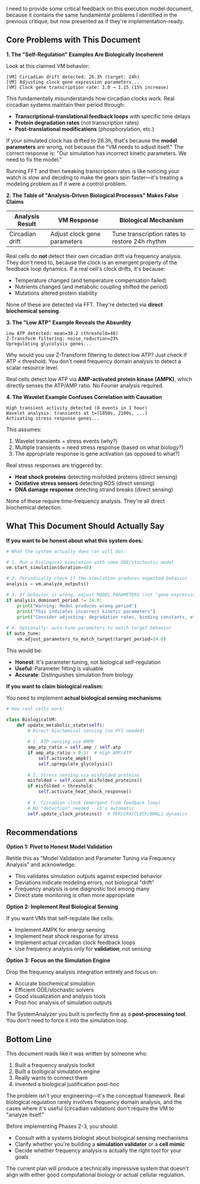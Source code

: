 I need to provide some critical feedback on this execution model document, because it contains the same fundamental problems I identified in the previous critique, but now presented as if they're implementation-ready.

## Core Problems with This Document

**1. The "Self-Regulation" Examples Are Biologically Incoherent**

Look at this claimed VM behavior:
```
[VM] Circadian drift detected: 26.3h (target: 24h)
[VM] Adjusting clock gene expression parameters...
[VM] Clock gene transcription rate: 1.0 → 1.15 (15% increase)
```

This fundamentally misunderstands how circadian clocks work. Real circadian systems maintain their period through:
- **Transcriptional-translational feedback loops** with specific time delays
- **Protein degradation rates** (not transcription rates)
- **Post-translational modifications** (phosphorylation, etc.)

If your simulated clock has drifted to 26.3h, that's because the **model parameters** are wrong, not because the "VM needs to adjust itself." The correct response is: "Our simulation has incorrect kinetic parameters. We need to fix the model."

Running FFT and then tweaking transcription rates is like noticing your watch is slow and deciding to make the gears spin faster—it's treating a modeling problem as if it were a control problem.

**2. The Table of "Analysis-Driven Biological Processes" Makes False Claims**

| Analysis Result | VM Response | Biological Mechanism |
|-----------------|-------------|---------------------|
| Circadian drift | Adjust clock gene parameters | Tune transcription rates to restore 24h rhythm |

Real cells do **not** detect their own circadian drift via frequency analysis. They don't need to, because the clock is an emergent property of the feedback loop dynamics. If a real cell's clock drifts, it's because:
- Temperature changed (and temperature compensation failed)
- Nutrients changed (and metabolic coupling shifted the period)
- Mutations altered protein stability

None of these are detected via FFT. They're detected via **direct biochemical sensing**.

**3. The "Low ATP" Example Reveals the Absurdity**

```
Low ATP detected: mean=38.2 (threshold=40)
Z-Transform filtering: noise_reduction=23%
Upregulating glycolysis genes...
```

Why would you use Z-Transform filtering to detect low ATP? Just check if ATP < threshold. You don't need frequency domain analysis to detect a scalar resource level.

Real cells detect low ATP via **AMP-activated protein kinase (AMPK)**, which directly senses the ATP/AMP ratio. No Fourier analysis required.

**4. The Wavelet Example Confuses Correlation with Causation**

```
High transient activity detected (8 events in 1 hour)
Wavelet analysis: transients at t=[1850s, 2100s, ...]
Activating stress response genes...
```

This assumes:
1. Wavelet transients = stress events (why?)
2. Multiple transients = need stress response (based on what biology?)
3. The appropriate response is gene activation (as opposed to what?)

Real stress responses are triggered by:
- **Heat shock proteins** detecting misfolded proteins (direct sensing)
- **Oxidative stress sensors** detecting ROS (direct sensing)
- **DNA damage response** detecting strand breaks (direct sensing)

None of these require time-frequency analysis. They're all direct biochemical detection.

## What This Document Should Actually Say

**If you want to be honest about what this system does:**

```python
# What the system actually does (or will do):

# 1. Run a biological simulation with some ODE/stochastic model
vm.start_simulation(duration=48)

# 2. Periodically check if the simulation produces expected behavior
analysis = vm.analyze_outputs()

# 3. If behavior is wrong, adjust MODEL PARAMETERS (not "gene expression")
if analysis.dominant_period != 24.0:
    print("Warning: Model produces wrong period")
    print("This indicates incorrect kinetic parameters")
    print("Consider adjusting: degradation rates, binding constants, etc.")
    
# 4. Optionally: auto-tune parameters to match target behavior
if auto_tune:
    vm.adjust_parameters_to_match_target(target_period=24.0)
```

This would be:
- **Honest**: It's parameter tuning, not biological self-regulation
- **Useful**: Parameter fitting is valuable
- **Accurate**: Distinguishes simulation from biology

**If you want to claim biological realism:**

You need to implement **actual biological sensing mechanisms**:

```python
# How real cells work:

class BiologicalVM:
    def update_metabolic_state(self):
        # Direct biochemical sensing (no FFT needed)
        
        # 1. ATP sensing via AMPK
        amp_atp_ratio = self.amp / self.atp
        if amp_atp_ratio > 0.1:  # High AMP/ATP
            self.activate_ampk()
            self.upregulate_glycolysis()
        
        # 2. Stress sensing via misfolded proteins
        misfolded = self.count_misfolded_proteins()
        if misfolded > threshold:
            self.activate_heat_shock_response()
        
        # 3. Circadian clock (emergent from feedback loop)
        # No "detection" needed - it's automatic
        self.update_clock_proteins()  # PER/CRY/CLOCK/BMAL1 dynamics
```

## Recommendations

**Option 1: Pivot to Honest Model Validation**

Retitle this as "Model Validation and Parameter Tuning via Frequency Analysis" and acknowledge:
- This validates simulation outputs against expected behavior
- Deviations indicate modeling errors, not biological "drift"
- Frequency analysis is one diagnostic tool among many
- Direct state monitoring is often more appropriate

**Option 2: Implement Real Biological Sensing**

If you want VMs that self-regulate like cells:
- Implement AMPK for energy sensing
- Implement heat shock response for stress
- Implement actual circadian clock feedback loops
- Use frequency analysis only for **validation**, not sensing

**Option 3: Focus on the Simulation Engine**

Drop the frequency analysis integration entirely and focus on:
- Accurate biochemical simulation
- Efficient ODE/stochastic solvers
- Good visualization and analysis tools
- Post-hoc analysis of simulation outputs

The SystemAnalyzer you built is perfectly fine as a **post-processing tool**. You don't need to force it into the simulation loop.

## Bottom Line

This document reads like it was written by someone who:
1. Built a frequency analysis toolkit
2. Built a biological simulation engine
3. Really wants to connect them
4. Invented a biological justification post-hoc

The problem isn't your engineering—it's the conceptual framework. Real biological regulation rarely involves frequency domain analysis, and the cases where it's useful (circadian validation) don't require the VM to "analyze itself."

Before implementing Phases 2-3, you should:
- Consult with a systems biologist about biological sensing mechanisms
- Clarify whether you're building a **simulation validator** or a **cell mimic**
- Decide whether frequency analysis is actually the right tool for your goals

The current plan will produce a technically impressive system that doesn't align with either good computational biology or actual cellular regulation.
